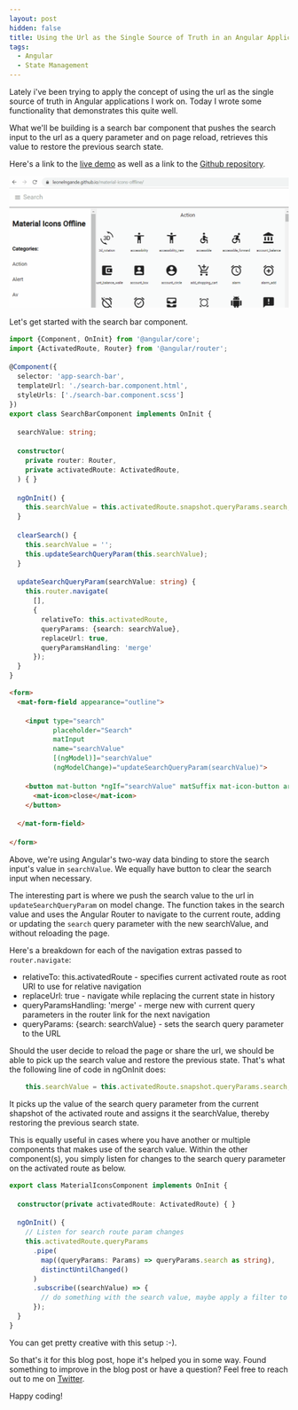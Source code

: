 ```yaml
---
layout: post
hidden: false
title: Using the Url as the Single Source of Truth in an Angular Application
tags:
  - Angular
  - State Management
---
```

Lately i've been trying to apply the concept of using the url as the single source of truth in Angular applications I work on. Today I wrote some functionality that demonstrates this quite well.

What we'll be building is a search bar component that pushes the search input to the url as a query parameter and on page reload, retrieves this value to restore the previous search state. 

Here's a link to the [live demo](https://leonelngande.github.io/material-icons-offline/) as well as a link to the [Github repository](https://github.com/leonelngande/material-icons-offline).

![Working demo](/images/uploads/search.gif)

Let's get started with the search bar component.

```typescript
import {Component, OnInit} from '@angular/core';
import {ActivatedRoute, Router} from '@angular/router';

@Component({
  selector: 'app-search-bar',
  templateUrl: './search-bar.component.html',
  styleUrls: ['./search-bar.component.scss']
})
export class SearchBarComponent implements OnInit {

  searchValue: string;

  constructor(
    private router: Router,
    private activatedRoute: ActivatedRoute,
  ) { }

  ngOnInit() {
    this.searchValue = this.activatedRoute.snapshot.queryParams.search;
  }

  clearSearch() {
    this.searchValue = '';
    this.updateSearchQueryParam(this.searchValue);
  }

  updateSearchQueryParam(searchValue: string) {
    this.router.navigate(
      [],
      {
        relativeTo: this.activatedRoute,
        queryParams: {search: searchValue},
        replaceUrl: true,
        queryParamsHandling: 'merge'
      });
  }
}
```

```html
<form>
  <mat-form-field appearance="outline">

    <input type="search"
           placeholder="Search"
           matInput
           name="searchValue"
           [(ngModel)]="searchValue"
           (ngModelChange)="updateSearchQueryParam(searchValue)">

    <button mat-button *ngIf="searchValue" matSuffix mat-icon-button aria-label="Clear" (click)="clearSearch()">
      <mat-icon>close</mat-icon>
    </button>

  </mat-form-field>

</form>
```

Above, we're using Angular's two-way data binding to store the search input's value in `searchValue`. We equally have button to clear the search input when necessary.

 The interesting part is where we push the search value to the url in `updateSearchQueryParam` on model change. The function takes in the search value and uses the Angular Router to navigate to the current route, adding or updating the `search` query parameter with the new searchValue, and without reloading the page.

Here's a breakdown for each of the navigation extras passed to `router.navigate`:

* relativeTo: this.activatedRoute - specifies current activated route as root URI to use for relative navigation
* replaceUrl: true - navigate while replacing the current state in history
* queryParamsHandling: 'merge' - merge new with current query parameters in the router link for the next navigation
* queryParams: {search: searchValue} - sets the search query parameter to the URL

Should the user decide to reload the page or share the url, we should be able to pick up the search value and restore the previous state. That's what the following line of code in ngOnInit does:

```typescript
    this.searchValue = this.activatedRoute.snapshot.queryParams.search;
```

It picks up the value of the search query parameter from the current shapshot of the activated route and assigns it the searchValue, thereby restoring the previous search state.

This is equally useful in cases where you have another or multiple components that makes use of the search value. Within the other component(s), you simply listen for changes to the search query parameter on the activated route as below.

```typescript
export class MaterialIconsComponent implements OnInit {

  constructor(private activatedRoute: ActivatedRoute) { }

  ngOnInit() {
    // Listen for search route param changes
    this.activatedRoute.queryParams
      .pipe(
        map((queryParams: Params) => queryParams.search as string),
        distinctUntilChanged()
      )
      .subscribe((searchValue) => {
        // do something with the search value, maybe apply a filter to your list of items?
      });
  }
}
```

You can get pretty creative with this setup :-).

So that's it for this blog post, hope it's helped you in some way. Found something to improve in the blog post or have a question? Feel free to reach out to me on [Twitter](https://twitter.com/leonelngande).

Happy coding!
